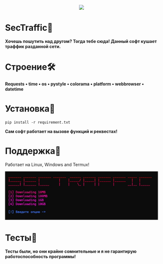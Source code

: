 <p align="center", width="100%">
 <img width="20%" src="https://ibb.co/xqvycVJp">
</p>
 
# SecTraffic🎈
**Хочешь пошутить над другом? Тогда тебе сюда! Данный софт кушает траффик разданной сети.** 

# Строение🛠
  **Requests
  • time
  • os
  • pystyle
  • colorama
  • platform
  • webbrowser
  • datetime**

# Установка🔨
    pip install -r requirement.txt

**Сам софт работает на вызове функций и реквестах!**

# Поддержка🎈
Работает на Linux, Windows and Termux!

![sectrafficM](https://github.com/WolframGit/SecTraffic/blob/main/assets/sectraffic.jpg)

# Тесты🎇
**Тесты были, но они крайне сомнительные и я не гарантирую работоспособность программы!**
